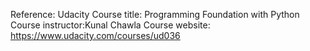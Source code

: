 Reference: Udacity
  Course title: Programming Foundation with Python
  Course instructor:Kunal Chawla
  Course website: https://www.udacity.com/courses/ud036



